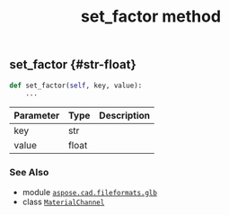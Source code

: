 ﻿---
title: set_factor method
second_title: Aspose.CAD for Python via .NET API References
description: 
type: docs
weight: 40
url: /python-net/aspose.cad.fileformats.glb/materialchannel/set_factor/
is_root: false
---

## set_factor {#str-float}





```python
def set_factor(self, key, value):
    ...
```


| Parameter | Type | Description |
| :- | :- | :- |
| key | str |  |
| value | float |  |



### See Also
* module [`aspose.cad.fileformats.glb`](../../)
* class [`MaterialChannel`](/cad/python-net/aspose.cad.fileformats.glb/materialchannel)
